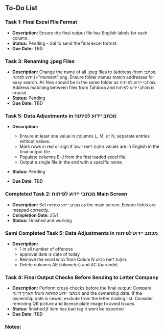 ## To-Do List

### Task 1: Final Excel File Format
- **Description:** Ensure the final output file has English labels for each column.
- **Status:** Pending - Gal to send the final excel format.
- **Due Date:** TBD

### Task 3: Renaming .jpeg Files
- **Description:** Change the name of all .jpeg files to {address-from מכתבי יידוע לפתוח}+"moment".png. Ensure folder names match addresses for easy search. All files should be in the same folder as מכתבי יידוע לפיתוח. Address matching between files from Tahbora and מכתבי ידוע לפיתוח is crucial.
- **Status:** Pending
- **Due Date:** TBD



### Task 5: Data Adjustments in מכתב יידוע לפיתוח
- **Description:** 
  

   - Ensure at least one value in columns L, M, or N; separate entries without values.
   - Mark rows in red or sign if מיקום דיווח יישוב values are in English in the final output file.
   - Populate columns E-J from the first loaded excel file.
   - Output a single file in the end with a specific name.
- **Status:** Pending
- **Due Date:** TBD

### Completed Task 2: מכתבי יידוע לפיתוח Main Screen
- **Description:** Set מכתבי ייוע לפתיוח as the main screen. Ensure fields are mapped correctly.
- **Completion Date:** 25/1
- **Status:** Finished and working

### Semi Completed Task 5: Data Adjustments in מכתב יידוע לפיתוח
- **Description:** 
    - 1 in all number of offences
    - approval date is date of today
    - Remove the word כביש from Colum N מיקום דיווח כביש.
    - Delete columns AE (kilometer) and AC (barcode).
### Task 4: Final Output Checks Before Sending to Letter Company
- **Description:** Perform cross-checks before the final output: Compare תאריך דיווח from מכתבי יידוע לפיתוח and the ownership date. If the ownership date is newer, exclude from the letter mailing list. Consider removing QR picture and license plate image to avoid issues.
- **Status:** finished,if item has bad tag it wont be exported
- **Due Date:** TBD
### Notes:

